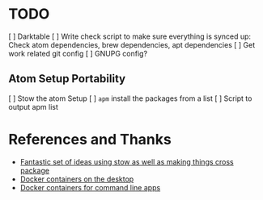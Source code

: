 # TODO
[ ] Darktable
[ ] Write check script to make sure everything is synced up: Check atom dependencies, brew dependencies, apt dependencies
[ ] Get work related git config
[ ] GNUPG config?

## Atom Setup Portability
[ ] Stow the atom Setup
[ ] `apm` install the packages from a list
[ ] Script to output apm list

# References and Thanks
* [Fantastic set of ideas using stow as well as making things cross package](https://github.com/Kraymer/F-dotfiles)
* [Docker containers on the desktop](https://blog.jessfraz.com/post/docker-containers-on-the-desktop/)
* [Docker containers for command line apps](https://blog.ouseful.info/2016/05/03/using-docker-as-a-personal-productvity-tool-running-command-line-apps/)
